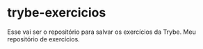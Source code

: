 # trybe-exercicios
Esse vai ser o repositório para salvar os exercícios da Trybe.
Meu repositório de exercícios.